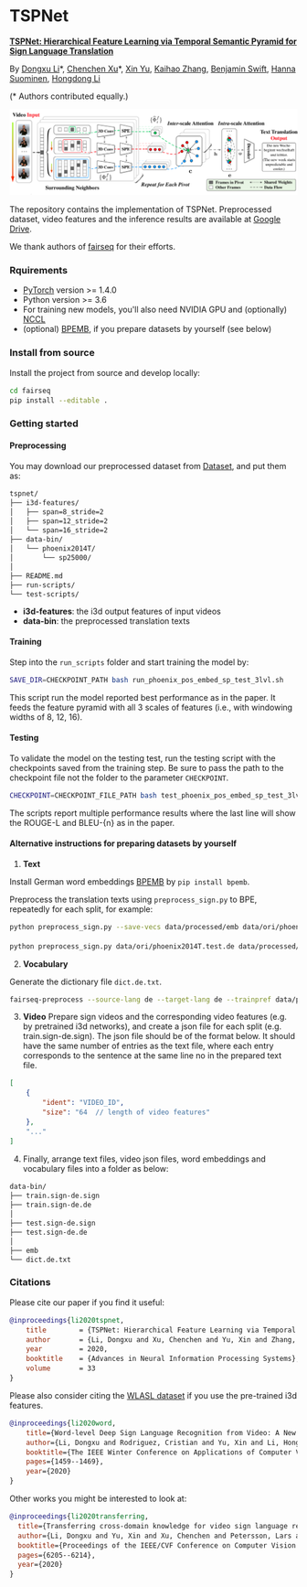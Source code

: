 # TSPNet

**[TSPNet: Hierarchical Feature Learning via Temporal Semantic Pyramid for Sign Language Translation](https://proceedings.neurips.cc//paper/2020/file/8c00dee24c9878fea090ed070b44f1ab-Paper.pdf)**

By [Dongxu Li](https://scholar.google.com.au/citations?user=h5XtaUUAAAAJ&hl=en&oi=ao)&ast;, [Chenchen Xu](https://scholar.google.com.au/citations?user=01_mhZcAAAAJ&hl=en)&ast;,  [Xin Yu](https://scholar.google.com.au/citations?user=oxdtuSEAAAAJ&hl=en), [Kaihao Zhang](https://scholar.google.com.au/citations?user=eqwDXdMAAAAJ&hl=en), [Benjamin Swift](https://scholar.google.com.au/citations?user=OQdYgLEAAAAJ&hl=en), [Hanna Suominen](https://scholar.google.com.au/citations?user=o4qymo4AAAAJ&hl=en), [Hongdong Li](https://scholar.google.com.au/citations?user=Mq89JAcAAAAJ&hl=en)

(&ast; Authors contributed equally.)

<img src='figs/teaser.png'>

The repository contains the implementation of TSPNet. Preprocessed dataset, video features and the inference results are available at [Google Drive](https://drive.google.com/drive/folders/1oYV_k1wqGbPUhBrkLRMQb1iWKQp5P3pp?usp=sharing).

We thank authors of [fairseq](https://github.com/pytorch/fairseq) for their efforts.

### Rquirements

* [PyTorch](http://pytorch.org/) version >= 1.4.0
* Python version >= 3.6
* For training new models, you'll also need NVIDIA GPU and (optionally) [NCCL](https://github.com/NVIDIA/nccl)
* (optional) [BPEMB](https://nlp.h-its.org/bpemb/), if you prepare datasets by yourself (see below)

### Install from source

Install the project from source and develop locally:

```bash
cd fairseq
pip install --editable .
```

### Getting started

#### Preprocessing

You may download our preprocessed dataset from [Dataset](https://drive.google.com/drive/folders/1oYV_k1wqGbPUhBrkLRMQb1iWKQp5P3pp?usp=sharing), and put them as:

```
tspnet/
├── i3d-features/
│   ├── span=8_stride=2
│   ├── span=12_stride=2
│   └── span=16_stride=2
├── data-bin/
│   └── phoenix2014T/
│       └── sp25000/
│   
├── README.md
├── run-scripts/
└── test-scripts/
```

* **i3d-features**: the i3d output features of input videos
* **data-bin**: the preprocessed translation texts


#### Training

Step into the `run_scripts` folder and start training the model by:

```bash
SAVE_DIR=CHECKPOINT_PATH bash run_phoenix_pos_embed_sp_test_3lvl.sh
```

This script run the model reported best performance as in the paper. It feeds the feature pyramid with all 3 scales of features (i.e., with windowing widths of 8, 12, 16).

#### Testing

To validate the model on the testing test, run the testing script with the checkpoints saved from the training step.
Be sure to pass the path to the checkpoint file not the folder to the parameter `CHECKPOINT`.

```bash
CHECKPOINT=CHECKPOINT_FILE_PATH bash test_phoenix_pos_embed_sp_test_3lvl.sh
```

The scripts report multiple performance results where the last line will show the ROUGE-L and BLEU-{n} as in the paper.


#### Alternative instructions for preparing datasets by yourself

1. **Text**

Install German word embeddings [BPEMB](https://nlp.h-its.org/bpemb/) by `pip install bpemb`.

Preprocess the translation texts using `preprocess_sign.py` to BPE, repeatedly for each split, for example:

```bash
python preprocess_sign.py --save-vecs data/processed/emb data/ori/phoenix2014T.train.de data/processed/train.de

python preprocess_sign.py data/ori/phoenix2014T.test.de data/processed/test.de
```

2. **Vocabulary**

<!---Run `fairseq-preprocess` to generate the dictionary file. It is optional to drop `--dataset-impl raw` to generate binarized dataset. Without invoking binarization, the only thing we need from this step is the vocabulary (dictionary) file `dict.de.txt`.--->


Generate the dictionary file `dict.de.txt`.

```bash
fairseq-preprocess --source-lang de --target-lang de --trainpref data/processed/train --testpref data/processed/test --destdir data-bin/ --dataset-impl raw
```

3. **Video** Prepare sign videos and the corresponding video features (e.g. by pretrained i3d networks), and create a json file for each split (e.g. train.sign-de.sign). The json file should be of the format below. It should have the same number of entries as the text file, where each entry corresponds to the sentence at the same line no in the prepared text file.

```json
[
    {
        "ident": "VIDEO_ID",
        "size": "64  // length of video features"
    },
    "..."
]

```


4. Finally, arrange text files, video json files, word embeddings and vocabulary files into a folder as below:

```
data-bin/
├── train.sign-de.sign
├── train.sign-de.de
│
├── test.sign-de.sign
├── test.sign-de.de
│
├── emb
└── dict.de.txt
```


### Citations

Please cite our paper if you find it useful:

``` bibtex
@inproceedings{li2020tspnet,
	title        = {TSPNet: Hierarchical Feature Learning via Temporal Semantic Pyramid for Sign Language Translation},
	author       = {Li, Dongxu and Xu, Chenchen and Yu, Xin and Zhang, Kaihao and Swift, Benjamin and Suominen, Hanna and Li, Hongdong},
	year         = 2020,
	booktitle    = {Advances in Neural Information Processing Systems},
	volume       = 33
}
```

Please also consider citing the [WLASL dataset](https://dxli94.github.io/WLASL/) if you use the pre-trained i3d features.

``` bibtex
@inproceedings{li2020word,
    title={Word-level Deep Sign Language Recognition from Video: A New Large-scale Dataset and Methods Comparison},
    author={Li, Dongxu and Rodriguez, Cristian and Yu, Xin and Li, Hongdong},
    booktitle={The IEEE Winter Conference on Applications of Computer Vision},
    pages={1459--1469},
    year={2020}
}
```

Other works you might be interested to look at:
```bibtex
@inproceedings{li2020transferring,
  title={Transferring cross-domain knowledge for video sign language recognition},
  author={Li, Dongxu and Yu, Xin and Xu, Chenchen and Petersson, Lars and Li, Hongdong},
  booktitle={Proceedings of the IEEE/CVF Conference on Computer Vision and Pattern Recognition},
  pages={6205--6214},
  year={2020}
}
```
